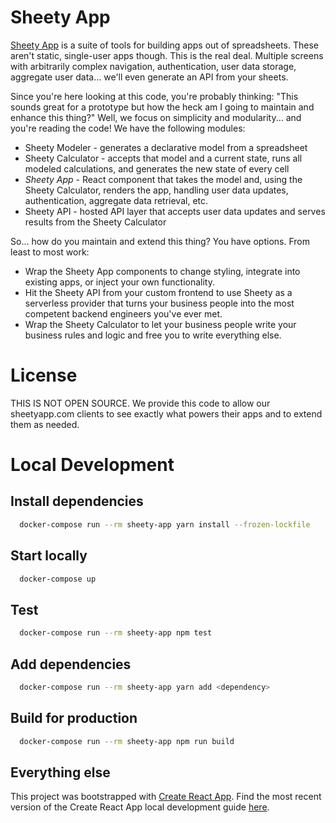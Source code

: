 # Sheety App
[Sheety App](http://www.sheetyapp.com) is a suite of tools for building apps out of spreadsheets.  These aren't static, single-user apps though.  This is the real deal.  Multiple screens with arbitrarily complex navigation, authentication, user data storage, aggregate user data... we'll even generate an API from your sheets.

Since you're here looking at this code, you're probably thinking: "This sounds great for a prototype but how the heck am I going to maintain and enhance this thing?"  Well, we focus on simplicity and modularity... and you're reading the code!  We have the following modules:
 - Sheety Modeler - generates a declarative model from a spreadsheet
 - Sheety Calculator - accepts that model and a current state, runs all modeled calculations, and generates the new state of every cell
 - *Sheety App* - React component that takes the model and, using the Sheety Calculator, renders the app, handling user data updates, authentication, aggregate data retrieval, etc.
 - Sheety API - hosted API layer that accepts user data updates and serves results from the Sheety Calculator

So... how do you maintain and extend this thing?  You have options.  From least to most work:
 - Wrap the Sheety App components to change styling, integrate into existing apps, or inject your own functionality.
 - Hit the Sheety API from your custom frontend to use Sheety as a serverless provider that turns your business people into the most competent backend engineers you've ever met.
 - Wrap the Sheety Calculator to let your business people write your business rules and logic and free you to write everything else.

# License
THIS IS NOT OPEN SOURCE.
We provide this code to allow our sheetyapp.com clients to see exactly what powers their apps and to extend them as needed.

# Local Development
## Install dependencies
```bash
  docker-compose run --rm sheety-app yarn install --frozen-lockfile
```

## Start locally
```bash
  docker-compose up
```

## Test
```bash
  docker-compose run --rm sheety-app npm test
```

## Add dependencies
```bash
  docker-compose run --rm sheety-app yarn add <dependency>
```

## Build for production
``` bash
  docker-compose run --rm sheety-app npm run build
```

## Everything else
This project was bootstrapped with [Create React App](https://github.com/facebookincubator/create-react-app).
Find the most recent version of the Create React App local development guide [here](https://github.com/facebookincubator/create-react-app/blob/master/packages/react-scripts/template/README.md).

